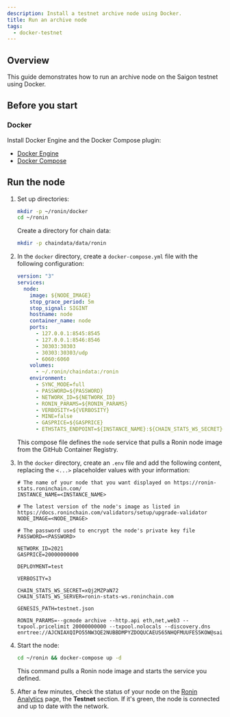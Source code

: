 ```yaml
---
description: Install a testnet archive node using Docker.
title: Run an archive node
tags:
  - docker-testnet
---
```


## Overview

This guide demonstrates how to run an archive node on the Saigon testnet using Docker.

## Before you start

### Docker

Install Docker Engine and the Docker Compose plugin:

* [Docker Engine](https://docs.docker.com/engine/)
* [Docker Compose](https://docs.docker.com/compose/)

## Run the node

1. Set up directories:

   ```bash
   mkdir -p ~/ronin/docker
   cd ~/ronin
   ```

   Create a directory for chain data:

   ```bash
   mkdir -p chaindata/data/ronin
   ```

2. In the `docker` directory, create a `docker-compose.yml` file with the following configuration:

   ```yaml
   version: "3"
   services:
     node:
       image: ${NODE_IMAGE}
       stop_grace_period: 5m
       stop_signal: SIGINT
       hostname: node
       container_name: node
       ports:
         - 127.0.0.1:8545:8545
         - 127.0.0.1:8546:8546
         - 30303:30303
         - 30303:30303/udp
         - 6060:6060
       volumes:
         - ~/.ronin/chaindata:/ronin
       environment:
         - SYNC_MODE=full
         - PASSWORD=${PASSWORD}
         - NETWORK_ID=${NETWORK_ID}
         - RONIN_PARAMS=${RONIN_PARAMS}
         - VERBOSITY=${VERBOSITY}
         - MINE=false
         - GASPRICE=${GASPRICE}
         - ETHSTATS_ENDPOINT=${INSTANCE_NAME}:${CHAIN_STATS_WS_SECRET}@${CHAIN_STATS_WS_SERVER}:443
   ```

   This compose file defines the `node` service that pulls a Ronin node image from the GitHub Container Registry.
3. In the `docker` directory, create an `.env` file and add the following content, replacing the `<...>` placeholder values with your information:

   ```text
   # The name of your node that you want displayed on https://ronin-stats.roninchain.com/
   INSTANCE_NAME=<INSTANCE_NAME>
 
   # The latest version of the node's image as listed in https://docs.roninchain.com/validators/setup/upgrade-validator
   NODE_IMAGE=<NODE_IMAGE>
 
   # The password used to encrypt the node's private key file
   PASSWORD=<PASSWORD>
 
   NETWORK_ID=2021
   GASPRICE=20000000000
 
   DEPLOYMENT=test
 
   VERBOSITY=3
 
   CHAIN_STATS_WS_SECRET=xQj2MZPaN72
   CHAIN_STATS_WS_SERVER=ronin-stats-ws.roninchain.com
   
   GENESIS_PATH=testnet.json
 
   RONIN_PARAMS=--gcmode archive --http.api eth,net,web3 --txpool.pricelimit 20000000000 --txpool.nolocals --discovery.dns enrtree://AJCNIAXQIPO55NW3QE2NUBBDMPYZDOQUCAEUS65NHQFMUUFES5KOW@saigon.nodes.roninchain.com
   ```

4. Start the node:

   ```bash
   cd ~/ronin && docker-compose up -d
   ```
  
   This command pulls a Ronin node image and starts the service you defined.

5. After a few minutes, check the status of your node on the [Ronin Analytics](https://ronin-stats.roninchain.com/) page, the **Testnet** section. If it's green, the node is connected and up to date with the network.
